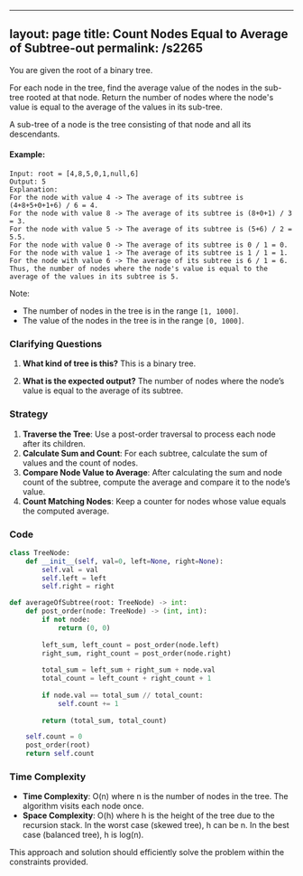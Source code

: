 
---
layout: page
title:  Count Nodes Equal to Average of Subtree-out
permalink: /s2265
---

You are given the root of a binary tree.

For each node in the tree, find the average value of the nodes in the sub-tree rooted at that node. Return the number of nodes where the node's value is equal to the average of the values in its sub-tree.

A sub-tree of a node is the tree consisting of that node and all its descendants.

#### Example:
```
Input: root = [4,8,5,0,1,null,6]
Output: 5
Explanation:
For the node with value 4 -> The average of its subtree is (4+8+5+0+1+6) / 6 = 4.
For the node with value 8 -> The average of its subtree is (8+0+1) / 3 = 3.
For the node with value 5 -> The average of its subtree is (5+6) / 2 = 5.5.
For the node with value 0 -> The average of its subtree is 0 / 1 = 0.
For the node with value 1 -> The average of its subtree is 1 / 1 = 1.
For the node with value 6 -> The average of its subtree is 6 / 1 = 6.
Thus, the number of nodes where the node's value is equal to the average of the values in its subtree is 5.
```
Note:
- The number of nodes in the tree is in the range `[1, 1000]`.
- The value of the nodes in the tree is in the range `[0, 1000]`.

### Clarifying Questions

1. **What kind of tree is this?**
   This is a binary tree.

2. **What is the expected output?**
   The number of nodes where the node’s value is equal to the average of its subtree.

### Strategy

1. **Traverse the Tree**: Use a post-order traversal to process each node after its children.
2. **Calculate Sum and Count**: For each subtree, calculate the sum of values and the count of nodes.
3. **Compare Node Value to Average**: After calculating the sum and node count of the subtree, compute the average and compare it to the node’s value.
4. **Count Matching Nodes**: Keep a counter for nodes whose value equals the computed average.

### Code

```python
class TreeNode:
    def __init__(self, val=0, left=None, right=None):
        self.val = val
        self.left = left
        self.right = right

def averageOfSubtree(root: TreeNode) -> int:
    def post_order(node: TreeNode) -> (int, int):
        if not node:
            return (0, 0)
        
        left_sum, left_count = post_order(node.left)
        right_sum, right_count = post_order(node.right)
        
        total_sum = left_sum + right_sum + node.val
        total_count = left_count + right_count + 1
        
        if node.val == total_sum // total_count:
            self.count += 1
        
        return (total_sum, total_count)

    self.count = 0
    post_order(root)
    return self.count
```

### Time Complexity

- **Time Complexity**: O(n) where n is the number of nodes in the tree. The algorithm visits each node once.
- **Space Complexity**: O(h) where h is the height of the tree due to the recursion stack. In the worst case (skewed tree), h can be n. In the best case (balanced tree), h is log(n).

This approach and solution should efficiently solve the problem within the constraints provided.